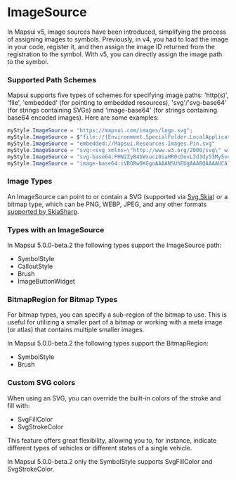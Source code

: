 # ImageSource

In Mapsui v5, image sources have been introduced, simplifying the process of assigning images to symbols. Previously, in v4, you had to load the image in your code, register it, and then assign the image ID returned from the registration to the symbol. With v5, you can directly assign the image path to the symbol.

### Supported Path Schemes
Mapsui supports five types of schemes for specifying image paths: 'http(s)', 'file', 'embedded' (for pointing to embedded resources), 'svg'/'svg-base64' (for strings containing SVGs) and 'image-base64' (for strings containing base64 encoded images). Here are some examples:

```csharp
myStyle.ImageSource = "https://mapsui.com/images/logo.svg";
myStyle.ImageSource = $"file://{Environment.SpecialFolder.LocalApplicationData}/example.png"
myStyle.ImageSource = "embedded://Mapsui.Resources.Images.Pin.svg"
myStyle.ImageSource = "svg:<svg xmlns=\"http://www.w3.org/2000/svg\" width=\"36\" height=\"56\"><path d=\"M18 .34C8.325.34.5 8.168.5 17.81c0 3.339.962 6.441 2.594 9.094H3l7.82 15.117L18 55.903l7.187-13.895L33 26.903h-.063c1.632-2.653 2.594-5.755 2.594-9.094C35.531 8.169 27.675.34 18 .34zm0 9.438a6.5 6.5 0 1 1 0 13 6.5 6.5 0 0 1 0-13z\" fill=\"#ffffff\" stroke=\"#000000\"/></svg>")]
myStyle.ImageSource = "svg-base64:PHN2ZyB4bWxucz0iaHR0cDovL3d3dy53My5vcmcvMjAwMC9zdmciIHdpZHRoPSIzNiIgaGVpZ2h0PSI1NiI+PHBhdGggZD0iTTE4IC4zNEM4LjMyNS4zNC41IDguMTY4LjUgMTcuODFjMCAzLjMzOS45NjIgNi40NDEgMi41OTQgOS4wOTRIM2w3LjgyIDE1LjExN0wxOCA1NS45MDNsNy4xODctMTMuODk1TDMzIDI2LjkwM2gtLjA2M2MxLjYzMi0yLjY1MyAyLjU5NC01Ljc1NSAyLjU5NC05LjA5NEMzNS41MzEgOC4xNjkgMjcuNjc1LjM0IDE4IC4zNHptMCA5LjQzOGE2LjUgNi41IDAgMSAxIDAgMTMgNi41IDYuNSAwIDAgMSAwLTEzeiIgZmlsbD0iI2ZmZmZmZiIgc3Ryb2tlPSIjMDAwMDAwIi8+PC9zdmc+")]
myStyle.ImageSource = "image-base64:iVBORw0KGgoAAAANSUhEUgAAABQAAAAUCAIAAAAC64paAAAACXBIWXMAAC4jAAAuIwF4pT92AAAAcUlEQVQ4y+VUyw7AIAgrxgtf4v9/HZ5kF90M6JK9siVruGGlNFVSVZxFwAXMyURrlZwPTy4i2F3qIdmfJsfNW4/mVmAetqI/alV5w9uku3buUlGzIQJAU7ItS1a11cmraTHdf4dkeDEzAAJmL4te+0kWaRI0VGH3VHwAAAAASUVORK5CYII="
```

### Image Types 
An ImageSource can point to or contain a SVG (supported via [Svg.Skia](https://github.com/wieslawsoltes/Svg.Skia)) or a bitmap type, which can be PNG, WEBP, JPEG, and any other formats [supported by SkiaSharp](https://learn.microsoft.com/en-us/dotnet/api/skiasharp.skencodedimageformat?view=skiasharp-2.88#fields).

### Types with an ImageSource
In Mapsui 5.0.0-beta.2 the following types support the ImageSource path:

- SymbolStyle
- CalloutStyle
- Brush
- ImageButtonWidget

### BitmapRegion for Bitmap Types
For bitmap types, you can specify a sub-region of the bitmap to use. This is useful for utilizing a smaller part of a bitmap or working with a meta image (or atlas) that contains multiple smaller images. 

In Mapsui 5.0.0-beta.2 the following types support the BitmapRegion:

- SymbolStyle 
- Brush

### Custom SVG colors
When using an SVG, you can override the built-in colors of the stroke and fill with:

- SvgFillColor
- SvgStrokeColor

This feature offers great flexibility, allowing you to, for instance, indicate different types of vehicles or different states of a single vehicle. 

In Mapsui 5.0.0-beta.2 only the SymbolStyle supports SvgFillColor and SvgStrokeColor.
